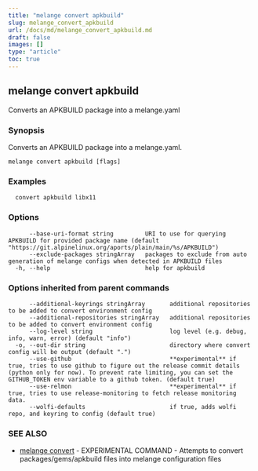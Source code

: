 ```yaml
---
title: "melange convert apkbuild"
slug: melange_convert_apkbuild
url: /docs/md/melange_convert_apkbuild.md
draft: false
images: []
type: "article"
toc: true
---
```

## melange convert apkbuild

Converts an APKBUILD package into a melange.yaml

### Synopsis

Converts an APKBUILD package into a melange.yaml.

```
melange convert apkbuild [flags]
```

### Examples

```
  convert apkbuild libx11
```

### Options

```
      --base-uri-format string         URI to use for querying APKBUILD for provided package name (default "https://git.alpinelinux.org/aports/plain/main/%s/APKBUILD")
      --exclude-packages stringArray   packages to exclude from auto generation of melange configs when detected in APKBUILD files
  -h, --help                           help for apkbuild
```

### Options inherited from parent commands

```
      --additional-keyrings stringArray       additional repositories to be added to convert environment config
      --additional-repositories stringArray   additional repositories to be added to convert environment config
      --log-level string                      log level (e.g. debug, info, warn, error) (default "info")
  -o, --out-dir string                        directory where convert config will be output (default ".")
      --use-github                            **experimental** if true, tries to use github to figure out the release commit details (python only for now). To prevent rate limiting, you can set the GITHUB_TOKEN env variable to a github token. (default true)
      --use-relmon                            **experimental** if true, tries to use release-monitoring to fetch release monitoring data.
      --wolfi-defaults                        if true, adds wolfi repo, and keyring to config (default true)
```

### SEE ALSO

* [melange convert](/docs/md/melange_convert.md)	 - EXPERIMENTAL COMMAND - Attempts to convert packages/gems/apkbuild files into melange configuration files

